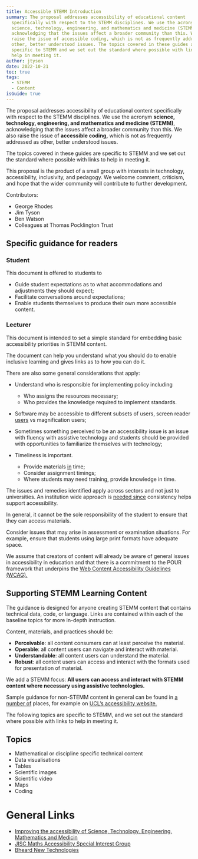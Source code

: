 ```yaml
---
title: Accessible STEMM Introduction
summary: The proposal addresses accessibility of educational content
  specifically with respect to the STEMM disciplines. We use the acronym
  science, technology, engineering, and mathematics and medicine (STEMM),
  acknowledging that the issues affect a broader community than this. We also
  raise the issue of accessible coding, which is not as frequently addressed as
  other, better understood issues. The topics covered in these guides are
  specific to STEMM and we set out the standard where possible with links to
  help in meeting it.
author: jtyson
date: 2022-10-21
toc: true
tags:
  - STEMM
  - Content
isGuide: true
---
```

The proposal addresses accessibility of educational content specifically with respect to the STEMM disciplines. We use the acronym **science, technology, engineering, and mathematics and medicine (STEMM)**, acknowledging that the issues affect a broader community than this. We also raise the issue of **accessible coding,** which is not as frequently addressed as other, better understood issues.

The topics covered in these guides are specific to STEMM and we set out the standard where possible with links to help in meeting it.

This proposal is the product of a small group with interests in technology, accessibility, inclusivity, and pedagogy. We welcome comment, criticism, and hope that the wider community will contribute to further development.

Contributors:

* George Rhodes
* Jim Tyson
* Ben Watson
* Colleagues at Thomas Pocklington Trust



## Specific guidance for readers

### Student

This document is offered to students to

* Guide student expectations as to what accommodations and adjustments they should expect;
* Facilitate conversations around expectations;
* Enable students themselves to produce their own more accessible content.

### Lecturer

This document is intended to set a simple standard for embedding basic accessibility priorities in STEMM content.

The document can help you understand what you should do to enable inclusive learning and gives links as to how you can do it.

There are also some general considerations that apply:

* Understand who is responsible for implementing policy including

  * Who assigns the resources necessary;
  * Who provides the knowledge required to implement standards.
* Software may be accessible to different subsets of users, screen reader [users](<>) vs magnification users;
* Sometimes something perceived to be an accessibility issue is an issue with fluency with assistive technology and students should be provided with opportunities to familiarize themselves with technology;
* Timeliness is important.

  * Provide materials [in](<>) time;
  * Consider assignment timings;
  * Where students may need training, provide knowledge in time.

The issues and remedies identified apply across sectors and not just to universities. An institution wide approach is [needed since](<>) consistency helps support accessibility.

In general, it cannot be the sole responsibility of the student to ensure that they can access materials.

Consider issues that may arise in assessment or examination situations. For example, ensure that students using large print formats have adequate space.

We assume that creators of content will already be aware of general issues in accessibility in education and that there is a commitment to the POUR framework that underpins the [Web Content Accessibility Guidelines (WCAG).](https://www.w3.org/TR/WCAG21/)

## Supporting STEMM Learning Content

The guidance is designed for anyone creating STEMM content that contains technical data, code, or language. Links are contained within each of the baseline topics for more in-depth instruction.

Content, materials, and practices should be:

* **Perceivable**: all content consumers can at least perceive the material.
* **Operable**: all content users can navigate and interact with material.
* **Understandable**: all content users can understand the material.
* **Robust**: all content users can access and interact with the formats used for presentation of material.

We add a STEMM focus: **All users can access and interact with STEMM content where necessary using assistive technologies.**

Sample guidance for non-STEMM content in general can be found in [a number of](<>) places, for example on [UCL’s accessibility website.](https://www.ucl.ac.uk/isd/services/accessibility-disability-it/accessibility-guidelines-and-resources)

The following topics are specific to STEMM, and we set out the standard where possible with links to help in meeting it.

## Topics

* Mathematical or discipline specific technical content
* Data visualisations
* Tables
* Scientific images
* Scientific video
* Maps
* Coding

# General Links

* [Improving the accessibility of Science, Technology, Engineering, Mathematics and Medicin](https://liveuclac-my.sharepoint.com/:w:/g/personal/ccaebwa_ucl_ac_uk/EWUV_Pn73D9Ktp-IQK8JjG0BIapzhNmRfocEF1VwYkBl6A?e=PGK54u)
* [JISC Maths Accessibility Special Interest Group](https://github.com/A11yMaths/AccessibilityResources/wiki/Resources-by-University)
* [Bheard New Technologies](https://bheardu.net/new-technologies/)